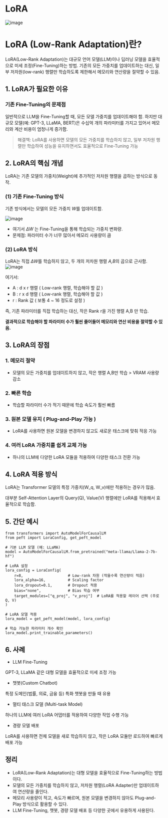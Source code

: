 # LoRA

![image](https://github.com/user-attachments/assets/0428e129-b9c8-4dcb-9ecf-ebbe7594a93a)

# LoRA (Low-Rank Adaptation)란?

LoRA(Low-Rank Adaptation)는 대규모 언어 모델(LLM)이나 딥러닝 모델을 효율적으로 미세 조정(Fine-Tuning)하는 방법.
기존의 모든 가중치를 업데이트하는 대신, 일부 저차원(low-rank) 행렬만 학습하도록 제한해서 메모리와 연산량을 절약할 수 있음.

## 1. LoRA가 필요한 이유
### 기존 Fine-Tuning의 문제점
일반적으로 LLM을 Fine-Tuning할 때, 모든 모델 가중치를 업데이트해야 함.
하지만 대규모 모델(예: GPT-3, LLaMA, BERT)은 수십억 개의 파라미터를 가지고 있어서 메모리와 계산 비용이 엄청나게 증가함.

> 해결책: LoRA를 사용하면 모델의 모든 가중치를 학습하지 않고, 일부 저차원 행렬만 학습하여 성능을 유지하면서도 효율적으로 Fine-Tuning 가능

## 2. LoRA의 핵심 개념
LoRA는 기존 모델의 가중치(Weight)에 추가적인 저차원 행렬을 곱하는 방식으로 동작.

### (1) 기존 Fine-Tuning 방식
기존 방식에서는 모델의 모든 가중치 *W*를 업데이트함.

![image](https://github.com/user-attachments/assets/635bf10e-f5ad-4518-a4f7-91f1a65a322f)

- 여기서 *ΔW* 는 Fine-Tuning을 통해 학습되는 가중치 변화량.
- 문제점: 파라미터 수가 너무 많아서 메모리 사용량이 큼

### (2) LoRA 방식
LoRA는 직접 *ΔW*를 학습하지 않고, 두 개의 저차원 행렬 *A,B*의 곱으로 근사함.
![image](https://github.com/user-attachments/assets/e97376d4-1ea4-4257-9b79-2e47ca55fe9d)

여기서:

- A : d x r 행렬 ( Low-rank 행렬, 학습해야 할 값 )
- B : r x d 행렬 ( Low-rank 행렬, 학습해야 할 값 )
- r : Rank 값 ( 보통 4 ~ 16 정도로 설정 )

즉, 기존 파라미터를 직접 학습하는 대신, 작은 Rank r을 가진 행렬 A,B 만 학습.

**결과적으로 학습해야 할 파라미터 수가 훨씬 줄어들어 메모리와 연산 비용을 절약할 수 있음.**


## 3. LoRA의 장점
### 1. 메모리 절약
- 모델의 모든 가중치를 업데이트하지 않고, 작은 행렬 A,B만 학습 > VRAM 사용량 감소
### 2. 빠른 학습
- 학습할 파라미터 수가 적기 때문에 학습 속도가 훨씬 빠름
### 3. 원본 모델 유지 ( Plug-and-Play 가능 )
- LoRA를 사용하면 원본 모델을 변경하지 않고도 새로운 태스크에 맞춰 적응 가능
### 4. 여러 LoRA 가중치를 쉽게 교체 가능
- 하나의 LLM에 다양한 LoRA 모듈을 적용하여 다양한 태스크 전환 가능

## 4. LoRA 적용 방식
LoRA는 Transformer 모델의 특정 가중치(W_q, W_v)에만 적용하는 경우가 많음.

대부분 Self-Attention Layer의 Query(Q), Value(V) 행렬에만 LoRA를 적용해서 효율적으로 학습함.

## 5. 간단 예시

```
from transformers import AutoModelForCausalLM
from peft import LoraConfig, get_peft_model

# 기본 LLM 모델 (예: LLaMA)
model = AutoModelForCausalLM.from_pretrained("meta-llama/Llama-2-7b-hf")

# LoRA 설정
lora_config = LoraConfig(
    r=8,                    # Low-rank 차원 (작을수록 연산량이 적음)
    lora_alpha=16,          # Scaling factor
    lora_dropout=0.1,       # Dropout 적용
    bias="none",            # Bias 학습 여부
    target_modules=["q_proj", "v_proj"]  # LoRA를 적용할 레이어 선택 (주로 Q, V)
)

# LoRA 모델 적용
lora_model = get_peft_model(model, lora_config)

# 학습 가능한 파라미터 개수 확인
lora_model.print_trainable_parameters()

```
## 6. 사례
- LLM Fine-Tuning

GPT-3, LLaMA 같은 대형 모델을 효율적으로 미세 조정 가능

- 챗봇(Custom Chatbot)

특정 도메인(법률, 의료, 금융 등) 특화 챗봇을 만들 때 유용

- 멀티 태스크 모델 (Multi-task Model)

하나의 LLM에 여러 LoRA 어댑터를 적용하여 다양한 작업 수행 가능

- 경량 모델 배포

LoRA를 사용하면 전체 모델을 새로 학습하지 않고, 작은 LoRA 모듈만 로드하여 빠르게 배포 가능

## 정리

- LoRA(Low-Rank Adaptation)는 대형 모델을 효율적으로 Fine-Tuning하는 방법이다.
- 모델의 모든 가중치를 학습하지 않고, 저차원 행렬(LoRA Adapter)만 업데이트하여 연산량을 줄인다.
- 메모리 사용량이 적고, 속도가 빠르며, 원본 모델을 변경하지 않아도 Plug-and-Play 방식으로 활용할 수 있다.
- LLM Fine-Tuning, 챗봇, 경량 모델 배포 등 다양한 곳에서 유용하게 사용된다.

